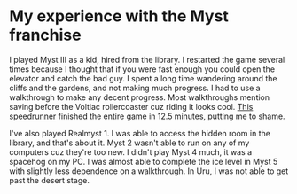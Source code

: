 # My experience with the Myst franchise

I played Myst III as a kid, hired from the library. I restarted the game several times because I thought that if you were fast enough you could open the elevator and catch the bad guy. I spent a long time wandering around the cliffs and the gardens, and not making much progress. I had to use a walkthrough to make any decent progress. Most walkthroughs mention saving before the Voltiac rollercoaster cuz riding it looks cool. [This speedrunner](https://www.youtube.com/watch?v=AW5yvBEwLcc) finished the entire game in 12.5 minutes, putting me to shame.

I've also played Realmyst 1. I was able to access the hidden room in the library, and that's about it. Myst 2 wasn't able to run on any of my computers cuz they're too new. I didn't play Myst 4 much, it was a spacehog on my PC. I was almost able to complete the ice level in Myst 5 with slightly less dependence on a walkthrough. In Uru, I was not able to get past the desert stage.

